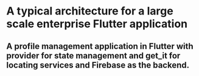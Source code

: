 # A typical architecture for a large scale enterprise Flutter application

## A profile management application in Flutter with provider for state management and get_it for locating services and Firebase as the backend.
